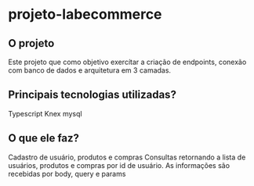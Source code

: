 # projeto-labecommerce

## O projeto
Este projeto que como objetivo exercítar a criação de endpoints, conexão com banco de dados e arquitetura em 3 camadas. 

## Principais tecnologias utilizadas?
Typescript
Knex
mysql

## O que ele faz?
Cadastro de usuário, produtos e compras 
Consultas retornando a lista de usuários, produtos e compras por id de usuário.
As informações são recebidas por body, query e params
